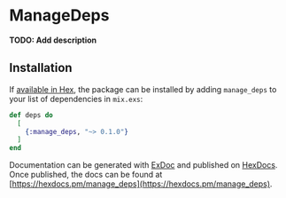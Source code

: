 # ManageDeps

**TODO: Add description**

## Installation

If [available in Hex](https://hex.pm/docs/publish), the package can be installed
by adding `manage_deps` to your list of dependencies in `mix.exs`:

```elixir
def deps do
  [
    {:manage_deps, "~> 0.1.0"}
  ]
end
```

Documentation can be generated with [ExDoc](https://github.com/elixir-lang/ex_doc)
and published on [HexDocs](https://hexdocs.pm). Once published, the docs can
be found at [https://hexdocs.pm/manage_deps](https://hexdocs.pm/manage_deps).

